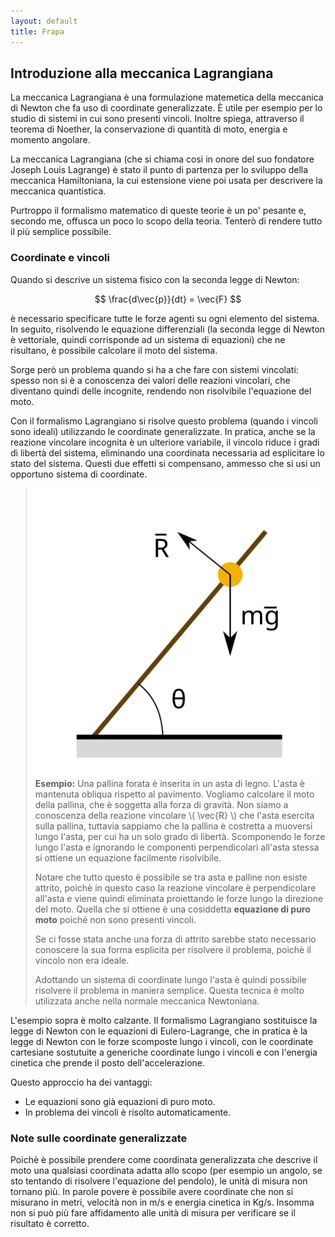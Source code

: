 ```yaml
---
layout: default
title: Frapa
---
```


<script type="text/javascript"
  src="https://cdn.mathjax.org/mathjax/latest/MathJax.js?config=TeX-AMS-MML_HTMLorMML">
</script>

## Introduzione alla meccanica Lagrangiana

La meccanica Lagrangiana è una formulazione matemetica della meccanica
di Newton che fa uso di coordinate generalizzate.
È utile per esempio per lo studio di sistemi in cui sono presenti vincoli.
Inoltre spiega, attraverso il teorema di Noether, la conservazione di
quantità di moto, energia e momento angolare.

La meccanica Lagrangiana (che si chiama così in onore del suo fondatore
Joseph Louis Lagrange) è stato il punto di partenza per lo sviluppo della
meccanica Hamiltoniana, la cui estensione viene poi usata per descrivere
la meccanica quantistica.

Purtroppo il formalismo matematico di queste teorie è un po' pesante e,
secondo me, offusca un poco lo scopo della teoria. Tenterò di rendere
tutto il più semplice possibile.

### Coordinate e vincoli

Quando si descrive un sistema fisico con la seconda legge di Newton:

$$ \frac{d\vec{p}}{dt} = \vec{F} $$

è necessario specificare tutte le forze agenti su ogni elemento del
sistema. In seguito, risolvendo le equazione differenziali (la seconda
legge di Newton è vettoriale, quindi corrisponde ad un sistema di equazioni)
che ne risultano, è possibile calcolare il moto del sistema.

Sorge però un problema quando si ha a che fare con sistemi vincolati:
spesso non si è a conoscenza dei valori delle reazioni vincolari,
che diventano quindi delle incognite, rendendo non risolvibile
l'equazione del moto.

Con il formalismo Lagrangiano si risolve questo problema (quando
i vincoli sono ideali) utilizzando le coordinate generalizzate.
In pratica, anche se la reazione vincolare incognita è un ulteriore
variabile, il vincolo riduce i gradi di libertà del sistema,
eliminando una coordinata necessaria ad esplicitare lo stato del sistema.
Questi due effetti si compensano, ammesso che si usi un opportuno
sistema di coordinate.

> <img src="images/asta.svg" style="float: right;" />
>
> __Esempio:__ Una pallina forata è inserita in un asta di legno.
> L'asta è mantenuta obliqua rispetto al pavimento. Vogliamo calcolare
> il moto della pallina, che è soggetta alla forza di gravità. Non siamo
> a conoscenza della reazione vincolare \\( \vec{R} \\) che l'asta esercita
> sulla pallina,
> tuttavia sappiamo che la pallina è costretta a muoversi lungo l'asta,
> per cui ha un solo grado di libertà. Scomponendo le forze lungo l'asta
> e ignorando le componenti perpendicolari all'asta stessa si ottiene 
> un equazione facilmente risolvibile.
>
> Notare che tutto questo è possibile se tra asta e palline non esiste
> attrito, poichè in questo caso la reazione vincolare è perpendicolare
> all'asta e viene quindi eliminata proiettando le forze lungo la direzione
> del moto. Quella che si ottiene è una cosiddetta __equazione di puro moto__
> poiché non sono presenti vincoli.
>
> Se ci fosse stata anche una forza di attrito sarebbe stato necessario conoscere
> la sua forma esplicita per risolvere il problema, poichè il vincolo non era ideale.
>
> Adottando un sistema di coordinate lungo l'asta è quindi possibile risolvere
> il problema in maniera semplice. Questa tecnica è molto utilizzata anche nella
> normale meccanica Newtoniana.

L'esempio sopra è molto calzante. Il formalismo Lagrangiano sostituisce la legge
di Newton con le equazioni di Eulero-Lagrange, che in pratica è la legge di Newton
con le forze scomposte lungo i vincoli, con le coordinate cartesiane sostutuite a
generiche coordinate lungo i vincoli e con l'energia cinetica che prende il posto
dell'accelerazione.

Questo approccio ha dei vantaggi:

 * Le equazioni sono già equazioni di puro moto.
 * In problema dei vincoli è risolto automaticamente. 

### Note sulle coordinate generalizzate

Poichè è possibile prendere come coordinata generalizzata che descrive il
moto una qualsiasi coordinata adatta allo scopo (per esempio un angolo,
se sto tentando di risolvere l'equazione del pendolo), le unità di misura
non tornano più. In parole povere è possibile avere coordinate che non
si misurano in metri, velocità non in m/s e energia cinetica in Kg/s.
Insomma non si può più fare affidamento alle unità di misura per verificare
se il risultato è corretto.
